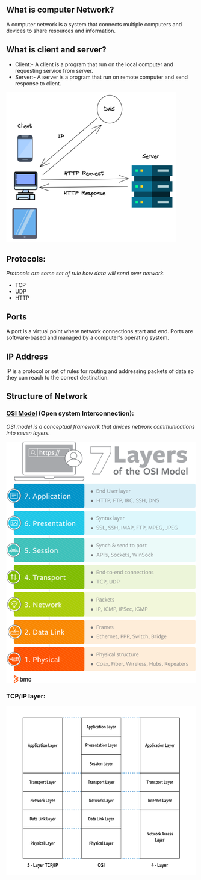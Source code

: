 ## What is computer Network?
A computer network is a system that connects multiple computers and devices to share resources and information.

## What is client and server?
  - Client:- A client is a program that run on the local computer and requesting service from server.
  - Server:- A server is a program that run on remote computer and send response to client.

  <img src="server_client_diagram.png" width="450px" height="400px" alt="sever client diagram">

  ## Protocols:
  *Protocols are some set of rule how data will send over network.*
   - TCP
   - UDP
   - HTTP

## Ports
A port is a virtual point where network connections start and end. Ports are software-based and managed by a computer's operating system.

## IP Address
IP is a protocol or set of rules for routing and addressing packets of data so they can reach to the correct destination.

## Structure of Network
### <a href="https://www.cloudflare.com/learning/ddos/glossary/open-systems-interconnection-model-osi/">OSI Model</a> (Open system Interconnection):
*OSI model is a conceptual framework that divices network communications into seven layers.*

<img src="osi_model.png" alt="osi model image">

### TCP/IP layer:
<img src="tcp_ip_model.png" width="550px" height="450px" alt="TCP/IP model">




















































